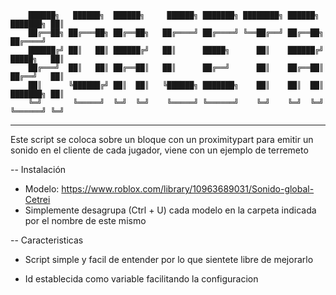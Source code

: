 
        ██████╗   ██████╗  ██████╗     ██████╗ ███████╗ ████████╗ ██████╗  ███████╗ ██║
        ██╔══██╗ ██╔═══██╗ ██╔══██╗   ██╔════╝ ██╔════╝ ╚══██╔══╝ ██╔══██╗ ██╔════╝
        ██████╔╝ ██║   ██║ ██████╔╝   ██║      █████╗      ██║    ██████╔╝ █████╗   ██║
        ██╔═══╝  ██║   ██║ ██╔══██║   ██║      ██╔══╝      ██║    ██╔══██║ ██╔══╝   ██║ 
        ██║      ╚██████╔╝ ██║  ██║   ╚██████╗ ███████╗    ██║    ██║  ██║ ███████╗ ██║ 
        ╚═╝       ╚═════╝  ╚═╝  ╚═╝    ╚═════╝ ╚══════╝    ╚═╝    ╚═╝  ╚═╝ ╚══════╝ ╚═╝

______________________________________________________________________________________________________________

Este script se coloca sobre un bloque con un proximitypart para emitir un sonido en el cliente de cada jugador, viene con un ejemplo de terremeto

--  Instalación
* Modelo: https://www.roblox.com/library/10963689031/Sonido-global-Cetrei
* Simplemente desagrupa (Ctrl + U) cada modelo en la carpeta indicada por el nombre de este mismo


-- Caracteristicas
* Script simple y facil de entender por lo que sientete libre de mejorarlo

* Id establecida como variable facilitando la configuracion
